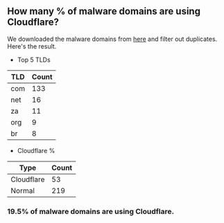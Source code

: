 ## How many % of malware domains are using Cloudflare?


We downloaded the malware domains from [here](https://urlhaus.abuse.ch) and filter out duplicates.
Here's the result.


[//]: # (start replacement)


- Top 5 TLDs

| TLD | Count |
| --- | --- |
| com | 133 |
| net | 16 |
| za | 11 |
| org | 9 |
| br | 8 |


- Cloudflare %

| Type | Count |
| --- | --- |
| Cloudflare | 53 |
| Normal | 219 |


### 19.5% of malware domains are using Cloudflare.